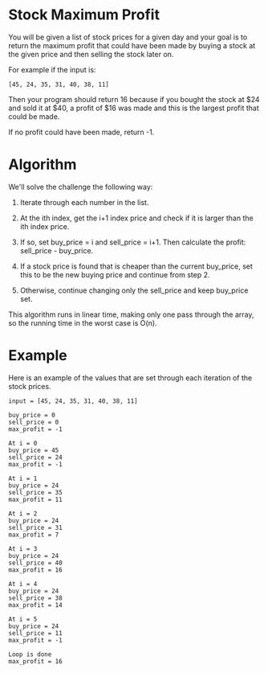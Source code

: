 # Stock Maximum Profit

You will be given a list of stock prices for a given day and your goal is to return the maximum profit that could have been made by buying a stock at the given price and then selling the stock later on. 

For example if the input is: 

```
[45, 24, 35, 31, 40, 38, 11] 
```
Then your program should return 16 because if you bought the stock at $24 and sold it at $40, a profit of $16 was made and this is the largest profit that could be made. 

If no profit could have been made, return -1.

# Algorithm

We'll solve the challenge the following way:

1. Iterate through each number in the list.

2. At the ith index, get the i+1 index price and check if it is larger than the ith index price.

3. If so, set buy_price = i and sell_price = i+1. Then calculate the profit: sell_price - buy_price.

4. If a stock price is found that is cheaper than the current buy_price, set this to be the new buying price and continue from step 2.

5. Otherwise, continue changing only the sell_price and keep buy_price set.

This algorithm runs in linear time, making only one pass through the array, so the running time in the worst case is O(n).

# Example

Here is an example of the values that are set through each iteration of the stock prices.

```
input = [45, 24, 35, 31, 40, 38, 11]

buy_price = 0
sell_price = 0
max_profit = -1

At i = 0
buy_price = 45
sell_price = 24
max_profit = -1

At i = 1
buy_price = 24
sell_price = 35
max_profit = 11

At i = 2
buy_price = 24
sell_price = 31
max_profit = 7

At i = 3
buy_price = 24
sell_price = 40
max_profit = 16

At i = 4
buy_price = 24
sell_price = 38
max_profit = 14

At i = 5
buy_price = 24
sell_price = 11
max_profit = -1

Loop is done
max_profit = 16
```

